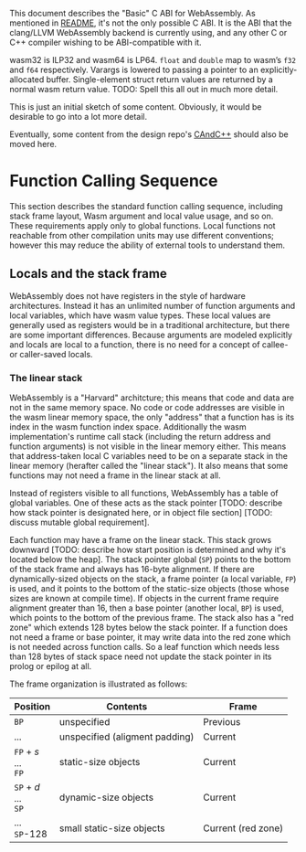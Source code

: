 This document describes the "Basic" C ABI for WebAssembly. As mentioned in
[README](README.md), it's not the only possible C ABI. It is the ABI that the
clang/LLVM WebAssembly backend is currently using, and any other C or C++
compiler wishing to be ABI-compatible with it.

wasm32 is ILP32 and wasm64 is LP64. `float` and `double` map to wasm’s `f32` and
`f64` respectively.  Varargs is lowered to passing a pointer to an
explicitly-allocated buffer.  Single-element struct return values are returned
by a normal wasm return value. TODO: Spell this all out in much more detail.

This is just an initial sketch of some content. Obviously, it would be desirable
to go into a lot more detail.

Eventually, some content from the design repo's
[CAndC++](https://github.com/WebAssembly/design/blob/master/CAndC++.md) should also
be moved here.



# Function Calling Sequence
This section describes the standard function calling sequence, including stack frame
layout, Wasm argument and local value usage, and so on. These requirements apply
only to global functions. Local functions not reachable from other compilation units
may use different conventions; however this may reduce the ability of external tools
to understand them.


## Locals and the stack frame
WebAssembly does not have registers in the style of hardware architectures. Instead it has an
unlimited number of function
arguments and local variables, which have wasm value types. These local values are generally
used as registers would be in a traditional architecture, but there are some important differences.
Because arguments are modeled explicitly and locals are local to a function, there is no need
for a concept of callee- or caller-saved locals.


### The linear stack
WebAssembly is a "Harvard" architcture; this means that code and data are not in the same
memory space. No code or code addresses are visible in the wasm linear memory space, the only "address"
that a function has is its index in the wasm function index space. Additionally the wasm implementation's
runtime call stack (including the return address and function arguments) is not visible in
the linear memory either.
This means that address-taken local C variables need to be on a separate stack in the linear memory
(herafter called the "linear stack"). It also means that some functions may not need a frame in the 
linear stack at all.

Instead of registers visible to all functions, WebAssembly has a table of global variables. One of these
acts as the stack pointer [TODO: describe how stack pointer is designated here, or in object file section] 
[TODO: discuss mutable global requirement].

Each function may have a frame on the linear stack. This stack grows downward
[TODO: describe how start position is determined and why it's located below the heap].
The stack pointer global (`SP`) points to the bottom of the stack frame and always has 16-byte alignment. 
If there are dynamically-sized objects on the stack, a frame pointer (a local variable, `FP`) is used, 
and it points to the bottom of the static-size objects (those whose sizes are known at compile time). 
If objects in the current frame require alignment greater than 16, then a base pointer (another local, `BP`) is used, which points to the bottom of the previous frame.
The stack also has a "red zone" which extends 128 bytes below the stack pointer. If a function
does not need a frame or base pointer, it may write data into the red zone which is not needed
across function calls. So a leaf function which needs less than 128 bytes of stack space
need not update the stack pointer in its prolog or epilog at all.

The frame organization is illustrated as follows:

Position | Contents | Frame
-|-|-
`BP` |  unspecified | Previous
 ... | unspecified (aligment padding) | Current
   `FP` + *s*<br>...<br>`FP` | static-size objects | Current
 `SP` + *d*<br>...<br>`SP` | dynamic-size objects | Current
 ...<br>`SP`-128| small static-size objects | Current (red zone)
 
